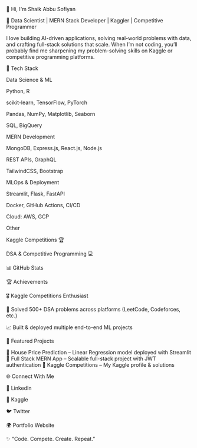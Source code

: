 👋 Hi, I'm Shaik Abbu Sofiyan

🚀 Data Scientist | MERN Stack Developer | Kaggler | Competitive Programmer

I love building AI-driven applications, solving real-world problems with data, and crafting full-stack solutions that scale. When I’m not coding, you’ll probably find me sharpening my problem-solving skills on Kaggle or competitive programming platforms.

🔧 Tech Stack

Data Science & ML

Python, R

scikit-learn, TensorFlow, PyTorch

Pandas, NumPy, Matplotlib, Seaborn

SQL, BigQuery

MERN Development

MongoDB, Express.js, React.js, Node.js

REST APIs, GraphQL

TailwindCSS, Bootstrap

MLOps & Deployment

Streamlit, Flask, FastAPI

Docker, GitHub Actions, CI/CD

Cloud: AWS, GCP

Other

Kaggle Competitions 🏆

DSA & Competitive Programming 💻

📊 GitHub Stats




🏆 Achievements

🎖️ Kaggle Competitions Enthusiast

🏅 Solved 500+ DSA problems across platforms (LeetCode, Codeforces, etc.)

📈 Built & deployed multiple end-to-end ML projects

📌 Featured Projects

🔹 House Price Prediction
 – Linear Regression model deployed with Streamlit
🔹 Full Stack MERN App
 – Scalable full-stack project with JWT authentication
🔹 Kaggle Competitions
 – My Kaggle profile & solutions

🌐 Connect With Me

💼 LinkedIn

🏅 Kaggle

🐦 Twitter

🌍 Portfolio Website

✨ “Code. Compete. Create. Repeat.”
